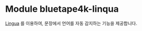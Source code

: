 # Module bluetape4k-linqua

[Lingua](https://github.com/pemistahl/lingua) 를 이용하여, 문장에서 언어를 자동 감지하는 기능을 제공합니다.
